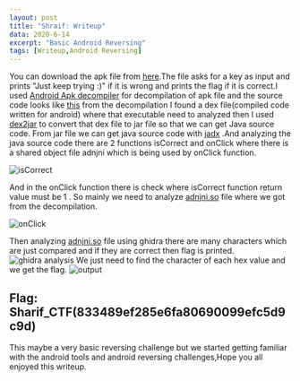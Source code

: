 ```yaml
---
layout: post
title: "Shraif: Writeup"
data: 2020-6-14
excerpt: "Basic Android Reversing"
tags: [Writeup,Android Reversing]
---
```

You can download the apk file from [here](https://github.com/P-Vishnu-Madhav/Writeups_files/blob/master/Android_App_Writeup_files/Sharif_CTF.apk).The file asks for a key as input and prints "Just keep trying :)" if it is  wrong and prints the flag if it is correct.I used [Android Apk decompiler](http://www.javadecompilers.com/apk) for decompilation of apk file and the source code looks like  [this](https://github.com/P-Vishnu-Madhav/Writeups_files/tree/master/Android_App_Writeup_files/Android_App_Writeup_Decompilation/Sharif_CTF_source_from_JADX) from the decompilation I found a dex file(compiled code written for android) where that executable need to analyzed then I used  [dex2jar](https://sourceforge.net/projects/dex2jar/) to convert that dex file  to jar file so that we can get Java source code. From jar file we can get java source code with  [jadx](https://github.com/skylot/jadx) .And analyzing the java source code there are 2 functions isCorrect and onClick  where there is a shared object file adnjni which is being used by onClick function.

![isCorrect](https://raw.githubusercontent.com/P-Vishnu-Madhav/P-Vishnu-Madhav.github.io/master/assets/img/re.png)

And in the onClick function there is check where isCorrect function return value must be 1 . So mainly we need to analyze [adnjni.so](https://github.com/P-Vishnu-Madhav/Writeups_files/blob/master/Android_App_Writeup_files/Android_App_Writeup_Decompilation/Sharif_CTF_source_from_JADX/resources/lib/armeabi/libadnjni.so) file where we got from the decompilation.

![onClick](https://raw.githubusercontent.com/P-Vishnu-Madhav/P-Vishnu-Madhav.github.io/master/assets/img/onClick.png)

Then analyzing  [adnjni.so](https://github.com/P-Vishnu-Madhav/Writeups_files/blob/master/Android_App_Writeup_files/Android_App_Writeup_Decompilation/Sharif_CTF_source_from_JADX/resources/lib/armeabi/libadnjni.so) file using ghidra there are many characters which are just compared and if they are correct then flag is printed.
![ghidra analysis](https://raw.githubusercontent.com/P-Vishnu-Madhav/P-Vishnu-Madhav.github.io/master/assets/img/strcmp.png)
We just need to find the character of each hex value and we get the flag.
![output](https://raw.githubusercontent.com/P-Vishnu-Madhav/P-Vishnu-Madhav.github.io/master/assets/img/outputandroid.jpg)

## Flag: Sharif_CTF(833489ef285e6fa80690099efc5d9c9d)
This maybe a very basic reversing challenge but we started getting familiar with the android tools and android reversing challenges,Hope you all enjoyed this writeup.
